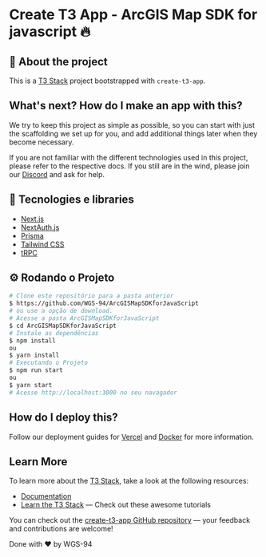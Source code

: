 # Create T3 App - ArcGIS Map SDK for javascript 🔥

## 🚀 About the project

This is a [T3 Stack](https://create.t3.gg/) project bootstrapped with `create-t3-app`.

## What's next? How do I make an app with this?

We try to keep this project as simple as possible, so you can start with just the scaffolding we set up for you, and add additional things later when they become necessary.

<!-- ## 🖼️ Imagens do Desafio 

<div align="center">
  <img src="https://user-images.githubusercontent.com/87288949/202867463-e2ef9b8b-fe24-4dae-baff-15a8ed6dd49c.PNG" alt="home">
</div> 
-->

If you are not familiar with the different technologies used in this project, please refer to the respective docs. If you still are in the wind, please join our [Discord](https://t3.gg/discord) and ask for help.

## 🧰 Tecnologies e libraries

- [Next.js](https://nextjs.org)
- [NextAuth.js](https://next-auth.js.org)
- [Prisma](https://prisma.io)
- [Tailwind CSS](https://tailwindcss.com)
- [tRPC](https://trpc.io)

## ⚙️ Rodando o Projeto
```bash
# Clone este repositório para a pasta anterior
$ https://github.com/WGS-94/ArcGISMapSDKforJavaScript
# ou use a opção de download.
# Acesse a pasta ArcGISMapSDKforJavaScript
$ cd ArcGISMapSDKforJavaScript
# Instale as dependências
$ npm install
ou
$ yarn install
# Executando o Projeto
$ npm run start
ou
$ yarn start
# Acesse http://localhost:3000 no seu navagador
```

## How do I deploy this?

Follow our deployment guides for [Vercel](https://create.t3.gg/en/deployment/vercel) and [Docker](https://create.t3.gg/en/deployment/docker) for more information.

## Learn More

To learn more about the [T3 Stack](https://create.t3.gg/), take a look at the following resources:

- [Documentation](https://create.t3.gg/)
- [Learn the T3 Stack](https://create.t3.gg/en/faq#what-learning-resources-are-currently-available) — Check out these awesome tutorials

You can check out the [create-t3-app GitHub repository](https://github.com/t3-oss/create-t3-app) — your feedback and contributions are welcome!

Done with ♥ by WGS-94
